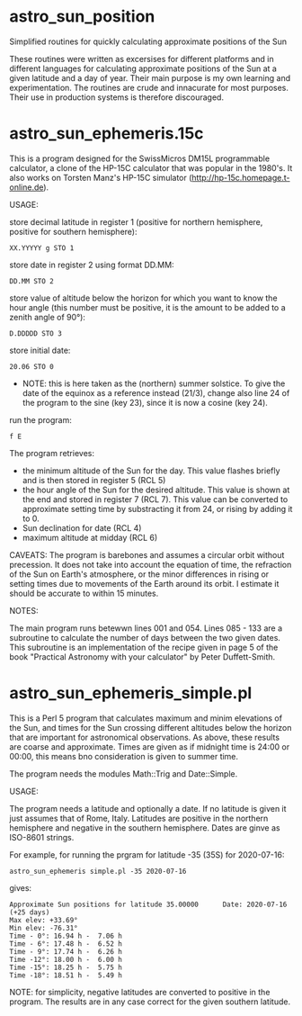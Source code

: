 # astro_sun_position
Simplified routines for quickly calculating approximate positions of the Sun

These routines were written as excersises for different platforms and in different languages for calculating approximate positions of the Sun at a given latitude and a day of year. Their main purpose is my own learning and experimentation. The routines are crude and innacurate for most purposes. Their use in production systems is therefore discouraged.


# astro_sun_ephemeris.15c

This is a program designed for the SwissMicros DM15L programmable calculator, a clone of the HP-15C calculator that was popular in the 1980's. It also works on Torsten Manz's HP-15C simulator (http://hp-15c.homepage.t-online.de).

USAGE:

store decimal latitude in register 1 (positive for northern hemisphere, positive for southern hemisphere):
```
XX.YYYYY g STO 1
```

store date in register 2 using format DD.MM:
```
DD.MM STO 2
```

store value of altitude below the horizon for which you want to know the hour angle (this number must be positive, it is the amount to be added to a zenith angle of 90°):
```
D.DDDDD STO 3
```

store initial date:
```
20.06 STO 0
```
- NOTE: this is here taken as the (northern) summer solstice. To give the date of the equinox as a reference instead (21/3), change also line 24 of the program to the sine (key 23), since it is now a cosine (key 24).

run the program:
```
f E
```
The program retrieves:
- the minimum altitude of the Sun for the day. This value flashes briefly and is then stored in register 5 (RCL 5)
- the hour angle of the Sun for the desired altitude. This value is shown at the end and stored in register 7 (RCL 7). This value can be converted to approximate setting time by substracting it from 24, or rising by adding it to 0.
- Sun declination for date (RCL 4)
- maximum altitude at midday (RCL 6)

CAVEATS:
The program is barebones and assumes a circular orbit without precession. It does not take into account the equation of time, the refraction of the Sun on Earth's atmosphere, or the minor differences in rising or setting times due to movements of the Earth around its orbit. I estimate it should be accurate to within 15 minutes.

NOTES:

The main program runs betewwn lines 001 and 054. Lines 085 - 133 are a subroutine to calculate the number of days between the two given dates. This subroutine is an implementation of the recipe given in page 5 of the book "Practical Astronomy with your calculator" by Peter Duffett-Smith.


# astro_sun_ephemeris_simple.pl

This is a Perl 5 program that calculates maximum and minim elevations of the Sun, and times for the Sun crossing different altitudes below the horizon that are important for astronomical observations. As above, these results are coarse and approximate. Times are given as if midnight time is 24:00 or 00:00, this means bno consideration is given to summer time.

The program needs the modules Math::Trig and Date::Simple.

USAGE:

The program needs a latitude and optionally a date. If no latitude is given it just assumes that of Rome, Italy. Latitudes are positive in the northern hemisphere and negative in the southern hemisphere. Dates are ginve as ISO-8601 strings.

For example, for running the prgram for latitude -35 (35S) for 2020-07-16:

```
astro_sun_ephemeris simple.pl -35 2020-07-16
```

gives:

```
Approximate Sun positions for latitude 35.00000 	 Date: 2020-07-16 (+25 days)
Max elev: +33.69° 
Min elev: -76.31° 
Time - 0°: 16.94 h -  7.06 h
Time - 6°: 17.48 h -  6.52 h
Time - 9°: 17.74 h -  6.26 h
Time -12°: 18.00 h -  6.00 h
Time -15°: 18.25 h -  5.75 h
Time -18°: 18.51 h -  5.49 h
```

NOTE: for simplicity, negative latitudes are converted to positive in the program. The results are in any case correct for the given southern latitude.

